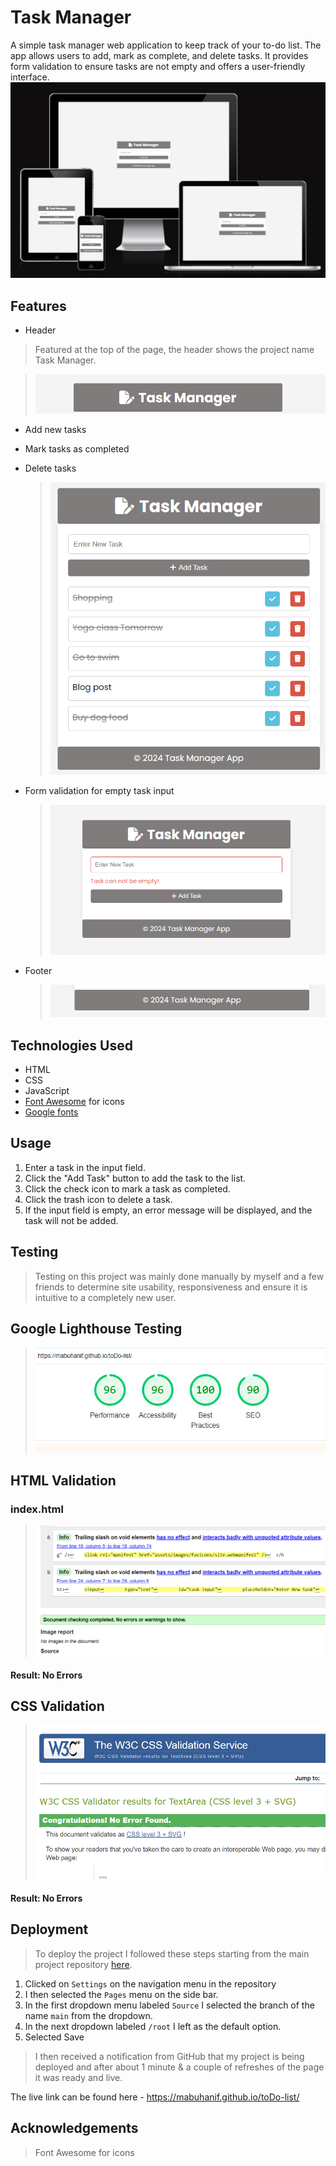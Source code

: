 # Task Manager

A simple task manager web application to keep track of your to-do list. The app allows users to add, mark as complete, and delete tasks. It provides form validation to ensure tasks are not empty and offers a user-friendly interface.
![am I responsive screenshoot](assets/images/features/amIResponsive.png)

## Features
- Header

 > Featured at the top of the page, the header shows the project name Task Manager.

 > ![Header](assets/images/features/header.png)
- Add new tasks
- Mark tasks as completed
- Delete tasks

  >  ![All features](assets/images/features/completedTasks.png)

- Form validation for empty task input


    > ![Form Validation](assets/images/features/formValidation.png)

- Footer

   > ![Footer](assets/images/features/footer.png)

  


## Technologies Used

  - HTML
  - CSS
  - JavaScript
  - [Font Awesome](https://fontawesome.com/) for icons
  - [Google fonts](https://www.googlefonts.com)

## Usage

1. Enter a task in the input field.
2. Click the "Add Task" button to add the task to the list.
3. Click the check icon to mark a task as completed.
4. Click the trash icon to delete a task.
5. If the input field is empty, an error message will be displayed, and the task will not be added.

## Testing

> Testing on this project was mainly done manually by myself and a few friends to determine site usability, responsiveness and ensure it is intuitive to a completely new user.

## Google Lighthouse Testing

  > ![google lighthouse](assets/images/testing/lightHouse.png)

## HTML Validation

### index.html

  > ![W3 html Check](assets/images/testing/htmlValidation.png)

#### Result: No Errors


## CSS Validation

  > ![W3 style.css Check](assets/images/testing/cssValidation.png)

#### Result: No Errors

## Deployment

> To deploy the project I followed these steps starting from the main project repository [here](https://mabuhanif.github.io/toDo-list/).

 1. Clicked on `Settings` on the navigation menu in the repository
 2. I then selected the `Pages` menu on the side bar.
 3. In the first dropdown menu labeled `Source` I selected the branch of the name `main` from the dropdown.
 4. In the next dropdown labeled `/root` I left as the default option.
 5. Selected Save
 
> I then received a notification from GitHub that my project is being deployed and after about 1 minute & a couple of refreshes of the page it was ready and live.

The live link can be found here - https://mabuhanif.github.io/toDo-list/

## Acknowledgements

> Font Awesome for icons